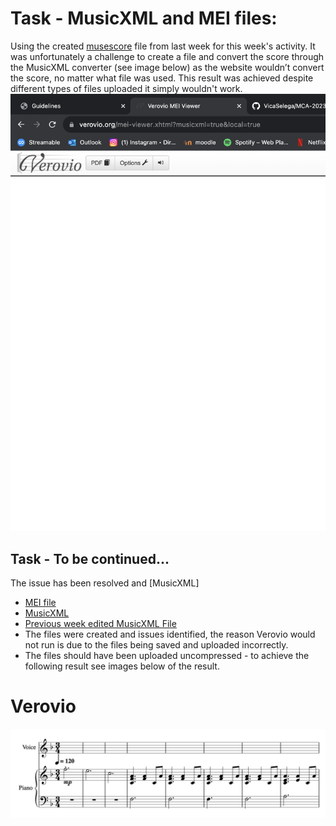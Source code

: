 # Task - MusicXML and MEI files:  
Using the created [musescore](musescore_edited_10Bars.mscz) file from last week for this week's activity. It was unfortunately a challenge to create a file and convert the score through the MusicXML converter (see image below) as the website wouldn’t convert the score, no matter what file was used. This result was achieved despite different types of files uploaded it simply wouldn't work. 
![Alt Text](IMAGES/screenshot_failed.png) 

## Task - To be continued...
The issue has been resolved and [MusicXML]
*  [MEI file](data/Heatherfullscore.mei)
*  [MusicXML](data/Heatherfullscore.musicxml)
*  [Previous week edited MusicXML File](plsworkyworky.musicxml)
  * The files were created and issues identified, the reason Verovio would not run is due to the files being saved and uploaded incorrectly.
  * The files should have been uploaded uncompressed - to achieve the following result see images below of the result. 
# Verovio 
![Alt Text](IMAGES/verovio_example.png) 

